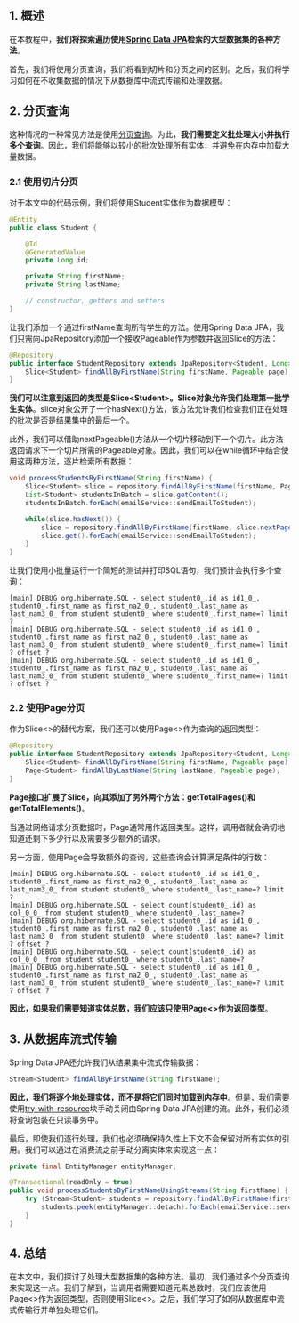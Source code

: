 ## 1. 概述

在本教程中，**我们将探索遍历使用[Spring Data JPA](https://www.baeldung.com/the-persistence-layer-with-spring-data-jpa)检索的大型数据集的各种方法**。

首先，我们将使用分页查询，我们将看到切片和分页之间的区别。之后，我们将学习如何在不收集数据的情况下从数据库中流式传输和处理数据。

## 2. 分页查询

这种情况的一种常见方法是使用[分页查询](https://www.baeldung.com/spring-data-jpa-pagination-sorting)。为此，**我们需要定义批处理大小并执行多个查询**。因此，我们将能够以较小的批次处理所有实体，并避免在内存中加载大量数据。

### 2.1 使用切片分页

对于本文中的代码示例，我们将使用Student实体作为数据模型：

```java
@Entity
public class Student {

    @Id
    @GeneratedValue
    private Long id;

    private String firstName;
    private String lastName;

    // constructor, getters and setters
}
```

让我们添加一个通过firstName查询所有学生的方法。使用Spring Data JPA，我们只需向JpaRepository添加一个接收Pageable作为参数并返回Slice的方法：

```java
@Repository
public interface StudentRepository extends JpaRepository<Student, Long> {
    Slice<Student> findAllByFirstName(String firstName, Pageable page);
}
```

**我们可以注意到返回的类型是Slice<Student\>。Slice对象允许我们处理第一批学生实体**。slice对象公开了一个hasNext()方法，该方法允许我们检查我们正在处理的批次是否是结果集中的最后一个。

此外，我们可以借助nextPageable()方法从一个切片移动到下一个切片。此方法返回请求下一个切片所需的Pageable对象。因此，我们可以在while循环中结合使用这两种方法，逐片检索所有数据：

```java
void processStudentsByFirstName(String firstName) {
    Slice<Student> slice = repository.findAllByFirstName(firstName, PageRequest.of(0, BATCH_SIZE));
    List<Student> studentsInBatch = slice.getContent();
    studentsInBatch.forEach(emailService::sendEmailToStudent);

    while(slice.hasNext()) {
        slice = repository.findAllByFirstName(firstName, slice.nextPageable());
        slice.get().forEach(emailService::sendEmailToStudent);
    }
}
```

让我们使用小批量运行一个简短的测试并打印SQL语句，我们预计会执行多个查询：

```shell
[main] DEBUG org.hibernate.SQL - select student0_.id as id1_0_, student0_.first_name as first_na2_0_, student0_.last_name as last_nam3_0_ from student student0_ where student0_.first_name=? limit ?
[main] DEBUG org.hibernate.SQL - select student0_.id as id1_0_, student0_.first_name as first_na2_0_, student0_.last_name as last_nam3_0_ from student student0_ where student0_.first_name=? limit ? offset ?
[main] DEBUG org.hibernate.SQL - select student0_.id as id1_0_, student0_.first_name as first_na2_0_, student0_.last_name as last_nam3_0_ from student student0_ where student0_.first_name=? limit ? offset ?
```

### 2.2 使用Page分页

作为Slice<>的替代方案，我们还可以使用Page<>作为查询的返回类型：

```java
@Repository
public interface StudentRepository extends JpaRepository<Student, Long> {
    Slice<Student> findAllByFirstName(String firstName, Pageable page);
    Page<Student> findAllByLastName(String lastName, Pageable page);
}
```

**Page接口扩展了Slice，向其添加了另外两个方法：getTotalPages()和getTotalElements()**。

当通过网络请求分页数据时，Page通常用作返回类型。这样，调用者就会确切地知道还剩下多少行以及需要多少额外的请求。

另一方面，使用Page会导致额外的查询，这些查询会计算满足条件的行数：

```shell
[main] DEBUG org.hibernate.SQL - select student0_.id as id1_0_, student0_.first_name as first_na2_0_, student0_.last_name as last_nam3_0_ from student student0_ where student0_.last_name=? limit ?
[main] DEBUG org.hibernate.SQL - select count(student0_.id) as col_0_0_ from student student0_ where student0_.last_name=?
[main] DEBUG org.hibernate.SQL - select student0_.id as id1_0_, student0_.first_name as first_na2_0_, student0_.last_name as last_nam3_0_ from student student0_ where student0_.last_name=? limit ? offset ?
[main] DEBUG org.hibernate.SQL - select count(student0_.id) as col_0_0_ from student student0_ where student0_.last_name=?
[main] DEBUG org.hibernate.SQL - select student0_.id as id1_0_, student0_.first_name as first_na2_0_, student0_.last_name as last_nam3_0_ from student student0_ where student0_.last_name=? limit ? offset ?
```

**因此，如果我们需要知道实体总数，我们应该只使用Page<>作为返回类型**。

## 3. 从数据库流式传输

Spring Data JPA还允许我们从结果集中流式传输数据：

```java
Stream<Student> findAllByFirstName(String firstName);
```

**因此，我们将逐个地处理实体，而不是将它们同时加载到内存中**。但是，我们需要使用[try-with-resource](https://www.baeldung.com/java-try-with-resources)块手动关闭由Spring Data JPA创建的流。此外，我们必须将查询包装在只读事务中。

最后，即使我们逐行处理，我们也必须确保持久性上下文不会保留对所有实体的引用。我们可以通过在消费流之前手动分离实体来实现这一点：

```java
private final EntityManager entityManager;

@Transactional(readOnly = true)
public void processStudentsByFirstNameUsingStreams(String firstName) {
    try (Stream<Student> students = repository.findAllByFirstName(firstName)) {
        students.peek(entityManager::detach).forEach(emailService::sendEmailToStudent);
    }
}
```

## 4. 总结

在本文中，我们探讨了处理大型数据集的各种方法。最初，我们通过多个分页查询来实现这一点。我们了解到，当调用者需要知道元素总数时，我们应该使用Page<>作为返回类型，否则使用Slice<>。之后，我们学习了如何从数据库中流式传输行并单独处理它们。